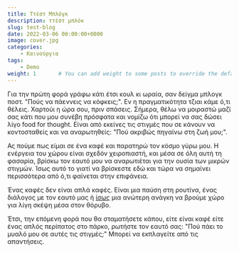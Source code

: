 ```yaml
---
title: Ττέστ Μπλόγκ
description: ττέστ μπλόκ
slug: test-blog
date: 2022-03-06 00:00:00+0000
image: cover.jpg
categories:
    - Καινούργια
tags:
    - Demo
weight: 1       # You can add weight to some posts to override the default sorting (date descending)
---
```

Για την πρώτη φορά γράφω κάτι έτσι κουλ κι ωραία, σαν δείγμα μπλογκ ποστ. "Πούς να πάεννεις να κόφκεις;". Εν η πραγματικότητα τζιαι κάμε ό,τι θέλεις. Χαρτούι η ώρα σου, πριν σπάσεις.
Σήμερα, θέλω να μοιραστώ μαζί σας κάτι που μου συνέβη πρόσφατα και νομίζω ότι μπορεί να σας δώσει λίγο food for thought. Είναι από εκείνες τις στιγμές που σε κάνουν να κοντοσταθείς και να αναρωτηθείς: "Πού ακριβώς πηγαίνω στη ζωή μου;".

Ας πούμε πως είμαι σε ένα καφέ και παρατηρώ τον κόσμο γύρω μου. Η ενέργεια του χώρου είναι σχεδόν χειροπιαστή, και μέσα σε όλη αυτή τη φασαρία, βρίσκω τον εαυτό μου να αναρωτιέται για την ουσία των μικρών στιγμών. Ίσως αυτό το γιατί να βρίσκεστε εδώ και τώρα να σημαίνει περισσότερα από ό,τι φαίνεται στην επιφάνεια.

Ένας καφές δεν είναι απλά καφές. Είναι μια παύση στη ρουτίνα, ένας διάλογος με τον εαυτό μας ή [ίσως](https://elias.densetheory.cc) μια ανώτερη ανάγκη να βρούμε χώρο για λίγη σκέψη μέσα στον θόρυβο.

Έτσι, την επόμενη φορά που θα σταματήσετε κάπου, είτε είναι καφέ είτε ένας απλός περίπατος στο πάρκο, ρωτήστε τον εαυτό σας: "Πού πάει το μυαλό μου σε αυτές τις στιγμές;" Μπορεί να εκπλαγείτε από τις απαντήσεις.
